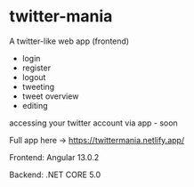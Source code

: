 # twitter-mania
A twitter-like web app (frontend)

- login
- register
- logout
- tweeting
- tweet overview
- editing

accessing your twitter account via app - soon

Full app here -> https://twittermania.netlify.app/

Frontend: Angular 13.0.2

Backend: .NET CORE 5.0
